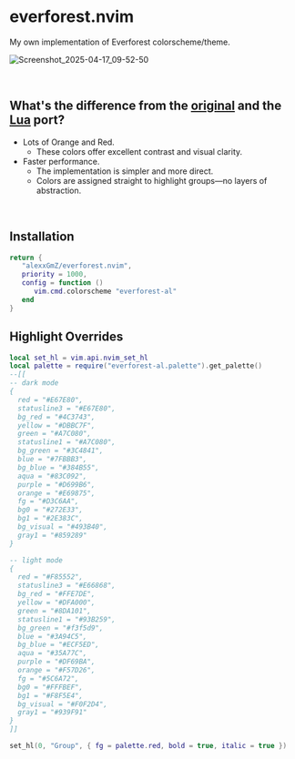 # everforest.nvim

My own implementation of Everforest colorscheme/theme.

![Screenshot_2025-04-17_09-52-50](https://github.com/user-attachments/assets/d3552e10-e929-464b-9b8e-6e9b5a90a1a6)

&nbsp;

## What's the difference from the [original](https://github.com/sainnhe/everforest) and the [Lua](https://github.com/neanias/everforest-nvim) port?

* Lots of Orange and Red.
  * These colors offer excellent contrast and visual clarity.
* Faster performance.
  * The implementation is simpler and more direct.
  * Colors are assigned straight to highlight groups—no layers of abstraction.

&nbsp;

## Installation

```lua
return {
   "alexxGmZ/everforest.nvim",
   priority = 1000,
   config = function ()
      vim.cmd.colorscheme "everforest-al"
   end
}
```

## Highlight Overrides

```lua
local set_hl = vim.api.nvim_set_hl
local palette = require("everforest-al.palette").get_palette()
--[[
-- dark mode
{
  red = "#E67E80",
  statusline3 = "#E67E80",
  bg_red = "#4C3743",
  yellow = "#DBBC7F",
  green = "#A7C080",
  statusline1 = "#A7C080",
  bg_green = "#3C4841",
  blue = "#7FBBB3",
  bg_blue = "#384B55",
  aqua = "#83C092",
  purple = "#D699B6",
  orange = "#E69875",
  fg = "#D3C6AA",
  bg0 = "#272E33",
  bg1 = "#2E383C",
  bg_visual = "#493B40",
  gray1 = "#859289"
}

-- light mode
{
  red = "#F85552",
  statusline3 = "#E66868",
  bg_red = "#FFE7DE",
  yellow = "#DFA000",
  green = "#8DA101",
  statusline1 = "#93B259",
  bg_green = "#f3f5d9",
  blue = "#3A94C5",
  bg_blue = "#ECF5ED",
  aqua = "#35A77C",
  purple = "#DF69BA",
  orange = "#F57D26",
  fg = "#5C6A72",
  bg0 = "#FFFBEF",
  bg1 = "#F8F5E4",
  bg_visual = "#F0F2D4",
  gray1 = "#939F91"
}
]]

set_hl(0, "Group", { fg = palette.red, bold = true, italic = true })
```
